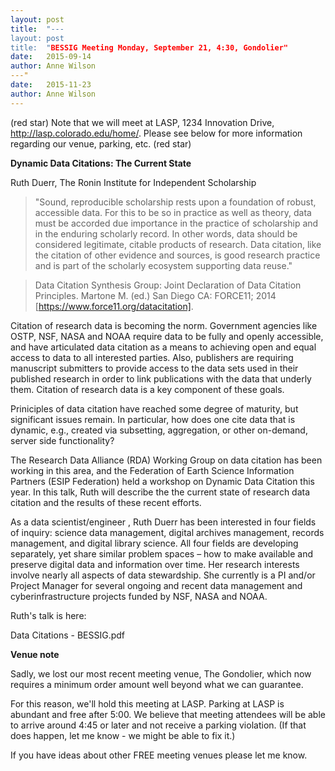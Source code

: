```yaml
---
layout: post
title:  "---
layout: post
title:  "BESSIG Meeting Monday, September 21, 4:30, Gondolier"
date:   2015-09-14
author: Anne Wilson
---"
date:   2015-11-23
author: Anne Wilson
--- 
```


(red star)  Note that we will meet at LASP, 1234 Innovation Drive, http://lasp.colorado.edu/home/.   Please see below for more information regarding our venue, parking, etc. (red star)  

**Dynamic Data Citations: The Current State**

Ruth Duerr, The Ronin Institute for Independent Scholarship

> "Sound, reproducible scholarship rests upon a foundation of robust, accessible data.  For this to be so in practice as well as theory, data must be accorded due importance in the practice of scholarship and in the enduring scholarly record.  In other words, data should be considered legitimate, citable products of research.  Data citation, like the citation of other evidence and sources, is good research practice and is part of the scholarly ecosystem supporting data reuse."

> Data Citation Synthesis Group: Joint Declaration of Data Citation Principles. Martone M. (ed.) San Diego CA: FORCE11; 2014 [https://www.force11.org/datacitation].
 
Citation of research data is becoming the norm.  Government agencies like OSTP, NSF, NASA and NOAA require data to be fully and openly accessible, and have articulated data citation as a means to achieving open and equal access to data to all interested parties.   Also, publishers are requiring manuscript submitters to provide access to the data sets used in their published research in order to link publications with the data that underly them.   Citation of research data is a key component of these goals.

Priniciples of data citation have reached some degree of maturity, but significant issues remain.  In particular, how does one cite data that is dynamic, e.g., created via subsetting, aggregation, or other on-demand, server side functionality?

The Research Data Alliance (RDA) Working Group on data citation has been working in this area, and the Federation of Earth Science Information Partners (ESIP Federation) held a workshop on Dynamic Data Citation this year.  In this talk, Ruth will describe the the current state of research data citation and the results of these recent efforts.
 
As a data scientist/engineer , Ruth Duerr has been interested in four fields of inquiry: science data management, digital archives management, records management, and digital library science. All four fields are developing separately, yet share similar problem spaces – how to make available and preserve digital data and information over time. Her research interests involve nearly all aspects of data stewardship. She currently is a PI and/or Project Manager for several ongoing and recent data management and cyberinfrastructure projects funded by NSF, NASA and NOAA.

Ruth's talk is here:

Data Citations - BESSIG.pdf

**Venue note**

Sadly, we lost our most recent meeting venue, The Gondolier, which now requires a minimum order amount well beyond what we can guarantee. 

For this reason, we'll hold this meeting at LASP.    Parking at LASP is abundant and free after 5:00.  We believe that meeting attendees will be able to arrive around 4:45 or later and not receive a parking violation.  (If that does happen, let me know - we might be able to fix it.) 

If you have ideas about other FREE meeting venues please let me know. 